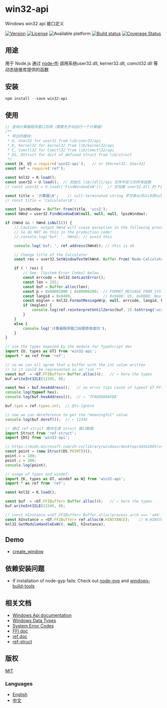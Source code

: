 # win32-api
Windows win32 api 接口定义

[![Version](https://img.shields.io/npm/v/win32-api.svg)](https://www.npmjs.com/package/win32-api)
[![License](https://img.shields.io/badge/license-MIT-blue.svg)](http://opensource.org/licenses/MIT)
![Available platform](https://img.shields.io/badge/platform-win32-blue.svg)
[![Build status](https://ci.appveyor.com/api/projects/status/nrivtykm5uf84fbl/branch/master?svg=true)](https://ci.appveyor.com/project/waitingsong/node-win32-api/branch/master)
[![Coverage Status](https://coveralls.io/repos/github/waitingsong/node-win32-api/badge.svg)](https://coveralls.io/github/waitingsong/node-win32-api)


## 用途
用于 Node.js 通过 [node-ffi](https://github.com/node-ffi/node-ffi) 调用系统user32.dll, kerner32.dll, comctl32.dll 等动态链接库提供的函数

## 安装
```powershell
npm install --save win32-api
```

## 使用
```js
// 查询计算器程序窗口句柄（需要先手动运行一个计算器）
/**
 * 导出的模块:
 * U, User32 for user32 from lib/user32/api
 * K, Kernel32 for kernel32 from lib/kernel32/api
 * C, Comctl32 for Comctl32 from lib/comctl32/api
 * DS, DStruct for dict of defined struct from lib/struct
 */
const {K, U} = require('win32-api');   // or {Kernel32, User32}
const ref = require('ref');

const knl32 = K.load();
const user32 = U.load();  // 初始化 lib/{dll}/api 文件中定义的所有函数
// const user32 = U.load(['FindWindowExW']);  // 仅加载 user32.dll 的 FindWindowExW 函数

const title = '计算器\0';    // null-terminated string 字符串必须以\0即null结尾!
// const title = 'Calculator\0';

const lpszWindow = Buffer.from(title, 'ucs2');
const hWnd = user32.FindWindowExW(null, null, null, lpszWindow);

if (hWnd && ! hWnd.isNull()) {
    // Caution: output hWnd will cuase exception in the following process, even next script!
    // So do NOT do this in the production code!
    // console.log('buf: ', hWnd); // avoid this

    console.log('buf: ', ref.address(hWnd)); // this is ok

    // Change title of the Calculator
    const res = user32.SetWindowTextW(hWnd, Buffer.from('Node-Calculator\0', 'ucs2'));

    if ( ! res) {
        // See: [System Error Codes] below
        const errcode = knl32.GetLastError();
        const len = 255;
        const buf = Buffer.alloc(len);
        const p = 0x00001000 | 0x00000200;  // FORMAT_MESSAGE_FROM_SYSTEM | FORMAT_MESSAGE_IGNORE_INSERTS
        const langid = 0x0409;              // 0x0409: US, 0x0000: Neutral locale language
        const msglen = knl32.FormatMessageW(p, null, errcode, langid, buf, len, null);
        if (msglen) {
            console.log(ref.reinterpretUntilZeros(buf, 2).toString('ucs2'));
        }
    }
    else {
        console.log('计算器程序窗口标题修改成功');
    }
}

```

```js
// use the types exposed by the module for TypeScript dev
import {U, types as GT} from 'win32-api';
import * as ref from 'ref';

// so we can all agree that a buffer with the int value written
// to it could be represented as an "int *"
const buf  = <GT.FFIBuffer> Buffer.alloc(4);   // ← here the types
buf.writeInt32LE(12345, 0);

const hex = buf.hexAddress();   // no error tips cause of typeof GT.FFIBuffer
console.log(typeof hex);
console.log(buf.hexAddress());  // ← '7FA89D006FD8'

buf.type = ref.types.int;  // @ts-ignore

// now we can dereference to get the "meaningful" value
console.log(buf.deref());  // ← 12345
```

```js
// 通过 ref-struct 模块生成 struct 接口数据
import Struct from 'ref-struct';
import {DS} from 'win32-api';

// https://msdn.microsoft.com/zh-cn/library/windows/desktop/dd162805(v=vs.85).aspx
const point = (new Struct(DS.POINT))();
point.x = 100;
point.y = 200;
console.log(point);
```

```js
// usage of types and windef:
import {K, types as GT, windef as W} from 'win32-api';
import * as ref from 'ref';

const knl32 = K.load();

const buf  = <GT.FFIBuffer> Buffer.alloc(4);   // ← here the types
buf.writeInt32LE(12345, 0);

// const hInstance =<GT.FFIBuffer> Buffer.alloc(process.arch === 'x64' ? 8 : 4);
const hInstance = <GT.FFIBuffer> ref.alloc(W.HINSTANCE);    // W.HINSTANCE is 'int64*' under x64, 'int32*' under ia32
knl32.GetModuleHandleExW(0, null, hInstance);
```

## Demo
- [create_window](https://github.com/waitingsong/node-win32-api/blob/master/demo/create_window.ts)


## 依赖安装问题
- If installation of node-gyp fails:
Check out [node-gyp](https://github.com/nodejs/node-gyp) and [windows-build-tools](https://github.com/felixrieseberg/windows-build-tools)

## 相关文档
- [Windows Api documentation](https://msdn.microsoft.com/en-us/library/windows/desktop/ff468919%28v=vs.85%29.aspx)
- [Windows Data Types](https://msdn.microsoft.com/en-us/library/windows/desktop/aa383751#DWORD)
- [System Error Codes](https://msdn.microsoft.com/en-us/library/windows/desktop/ms681381%28v=vs.85%29.aspx)
- [FFI doc](https://github.com/node-ffi/node-ffi/wiki/Node-FFI-Tutorial)
- [ref doc](https://tootallnate.github.io/ref/)
- [ref-struct](https://github.com/TooTallNate/ref-struct)


## 版权
[MIT](LICENSE)

### Languages
- [English](README.md)
- [中文](README.zh-CN.md)
